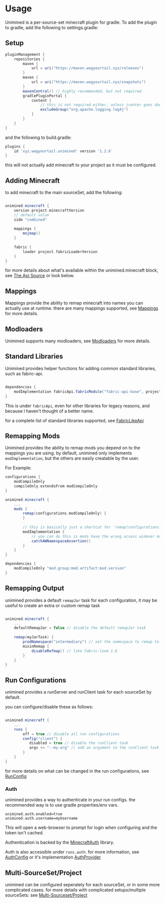# Usage

Unimined is a per-source-set minecraft plugin for gradle.
To add the plugin to gradle,
add the following to settings.gradle:

## Setup

```gradle
pluginManagement {
    repositories {
        maven {
            url = uri("https://maven.wagyourtail.xyz/releases")
        }
        maven {
            url = uri("https://maven.wagyourtail.xyz/snapshots")
        }
        mavenCentral() // highly recommended, but not required
        gradlePluginPortal {
            content {
                // this is not required either, unless jcenter goes down again, then it might fix things
                excludeGroup("org.apache.logging.log4j")
            }
        }
    }
}
```

and the following to build.gradle:

```gradle
plugins {
    id 'xyz.wagyourtail.unimined' version '1.2.6'
}
```

this will not actually add minecraft to your project as it must be configured.

## Adding Minecraft

to add minecraft to the main sourceSet, add the following:
```gradle

unimined.minecraft {
    version project.minecraftVersion
    // default value
    side "combined" 
    
    mappings {
        mojmap()
    }
    
    fabric {
        loader project.fabricLoaderVersion
    }
}

```

for more details about what's available within the unimined.minecraft block, see [The Api Source](/src/api/kotlin/xyz/wagyourtail/unimined/api/minecraft/MinecraftConfig.kt) or look below.

## Mappings

Mappings provide the ability to remap minecraft into names you can actually use at runtime.
there are many mappings supported, see [Mappings](MAPPINGS.md) for more details.

## Modloaders

Unimined supports many modloaders, see [Modloaders](MODLOADERS.md) for more details.

## Standard Libraries

Unimined provides helper functions for adding common standard libraries, such as fabric-api.

```gradle

dependencies {
    modImplementation fabricApi.fabricModule("fabric-api-base", project.fabricApiVersion)
}

```

This is under `fabricApi`, even for other libraries for legacy reasons, and because I haven't thought of a better name.

for a complete list of standard libraries supported, see [FabricLikeApi](/src/api/kotlin/xyz/wagyourtail/unimined/api/minecraft/patch/fabric/FabricLikeApiExtension.kt)

## Remapping Mods

Unimined provides the ability to remap mods you depend on to the mappings you are using.
by default, unimined only implements `modImplementation`, but the others are easily creatable by the user.

For Example:
```gradle
configurations {
    modCompileOnly
    compileOnly.extendsFrom modCompileOnly
}

unimined.minecraft {
    ...
    mods {
        remap(configurations.modCompileOnly) {
        }
        
        // this is basically just a shortcut for `remap(configurations.modImplementation)`
        modImplementation {
            // you can do this is mods have the wrong access widener mapping, but it may break runs
            catchAWNamespaceAssertion()
        }
    }
}

dependencies {
    modCompileOnly "mod.group:mod.artifact:mod.version"
}
```

## Remapping Output

unimined provides a default `remapJar` task for each configuration, it may be useful to create an extra or custom remap task

```gradle

unimined.minecraft {
    ...
    defaultRemapJar = false // disable the default remapJar task
    
    remap(myJarTask) {
        prodNamespace("intermediary") // set the namespace to remap to
        mixinRemap {
            disableRefmap() // like fabric-loom 1.6
        }
    }
}

```

## Run Configurations

unimined provides a runServer and runClient task for each sourceSet by default.

you can configure/disable these as follows:
```gradle

unimined.minecraft {
    ...
    runs {
        off = true // disable all run configurations
        config("client") {
           disabled = true // disable the runClient task
           args += "--my-arg" // add an argument to the runClient task
        }
    }
}

```

for more details on what can be changed in the run configurations, see [RunConfig](/src/api/kotlin/xyz/wagyourtail/unimined/api/runs/RunConfig.kt)

### Auth
unimined provides a way to authenticate in your run configs.
the recommended way is to use gradle properties/env vars.

```properties
unimined.auth.enabled=true
unimined.auth.username=myUsername
```

This will open a web-browser to prompt for login when configuring and the token isn't cached.

Authentication is backed by the [MinecraftAuth](https://github.com/RaphiMC/MinecraftAuth) library.

Auth is also accessible under `runs.auth`.
for more information, see [AuthConfig](/src/api/kotlin/xyz/wagyourtail/unimined/api/runs/auth/AuthConfig.kt)
or it's implementation [AuthProvider](/src/runs/kotlin/xyz/wagyourtail/unimined/internal/runs/auth/AuthProvider.kt)

## Multi-SourceSet/Project

unimined can be configured seperately for each sourceSet, or in some more complicated cases.
for more details with complicated setups/multiple sourceSets: see [Multi-Sourceset/Project](MULTIPLE.md)